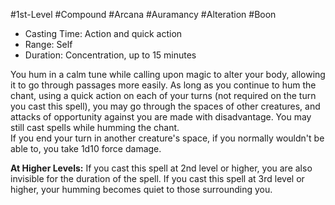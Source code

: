 #1st-Level #Compound #Arcana #Auramancy #Alteration #Boon
 
- Casting Time: Action and quick action
- Range: Self
- Duration: Concentration, up to 15 minutes  

You hum in a calm tune while calling upon magic to alter your body, allowing it to go through passages more easily. As long as you continue to hum the chant, using a quick action on each of your turns (not required on the turn you cast this spell), you may go through the spaces of other creatures, and attacks of opportunity against you are made with disadvantage. You may still cast spells while humming the chant.  
If you end your turn in another creature's space, if you normally wouldn't be able to, you take 1d10 force damage.
 
**At Higher Levels:** If you cast this spell at 2nd level or higher, you are also invisible for the duration of the spell. If you cast this spell at 3rd level or higher, your humming becomes quiet to those surrounding you.
